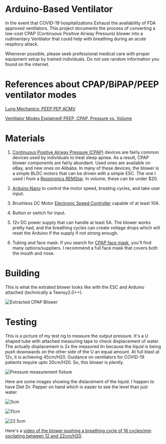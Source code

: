 # Arduino-Based Ventilator
In the event that COVID-19 hospitalizations Exhaust the availability of FDA approved ventilators.  This project documents the process of converting a low-cost CPAP (Continuous Positive Airway Pressure) blower into a rudimentary Ventilator that could help with breathing during an acute respitory attack.  

Whenever possible, please seek professional medical care with proper equipment setup by trained individuals. Do not use random information you found on the internet.  

# References about CPAP/BiPAP/PEEP ventilator modes
[Lung Mechanics: PEEP,PEP,ACMV](https://www.youtube.com/watch?v=ScoSEeZJE08)

[Ventilator Modes Explained! PEEP, CPAP, Pressure vs. Volume](https://www.youtube.com/watch?v=iP_jN1qAPtI)


# Materials
1. [Continuous Positive Airway Pressure (CPAP)](https://en.wikipedia.org/wiki/Continuous_positive_airway_pressure) devices are fairly common devices used by individuals to treat sleep apnea. As a result, CPAP blower components are fairly abundant. Used ones are available on eBay, and new ones on Alibaba. In many of these devices, the blower is a simple BLDC motors that can be driven with a simple ESC.  The one I used i from a [Respironics REMStar](https://www.google.com/search?q=respironics+remstar&safe=off&rlz=1C1CHBF_enUS809US809&sxsrf=ALeKk00Uw98vXCAyCiiSglgt-2Ucnz5RCg:1584357572342&source=lnms&tbm=isch&sa=X&ved=2ahUKEwj2mq_y757oAhXOvJ4KHV22D1EQ_AUoAnoECAwQBA).  In volume, these can be under $20.

2.  [Arduino Nano](https://www.amazon.com/s?k=Arduino+nano) to control the motor speed, breating cycles, and take user input.

3. Brushless DC Motor [Electronic Speed Controller](https://www.amazon.com/Hobbypower-Brushless-Controller-Multicopter-Helicopter/dp/B00XKX5TBE/ref=sr_1_17?keywords=12v+ESC&qid=1584357758&sr=8-17) capable of at least 10A. 

4. Button or swtich for input.

5. 12v DC power supply that can handle at least 5A.  The blower works pretty had, and the breathing cycles can create voltage drops which will reset the Arduino if the supply if not strong enough.

6. Tubing and face mask.  If you search for [CPAP face mask](https://www.google.com/search?q=cpap+mask), you'll find many options/suppliers.  I recommend a full face mask that covers both the mouth and nose.

# Building
This is what the extrated blower looks like with the ESC and Arduino attached (technically a Teensy2.0++).

![Extracted CPAP Blower](https://github.com/jcl5m1/ventilator/blob/master/images/IMG_20200315_230153.jpg?raw=true)

# Testing

This is a picture of my test rig to measure the output pressure.  It's a U shaped tube with attached measuring tape to check displacement of water.  The actually displacement is 2x the measured lin because the liquid is being push downwards on the other side of the U an equal amount.  At full blast at 12v, it is achieving 45cm/H20.  Guidance on ventilators for COVID-19 patients require upto 20cm/H20.  So, this blower is plently.

![Pressure measurement fixture](https://github.com/jcl5m1/ventilator/blob/master/images/test_fixture.jpg?raw=true)

Here are some images showing the dislacement of the liquid.  I happen to have Diet Dr. Pepper on hand which is easier to see the level than just water.

![3cm](https://github.com/jcl5m1/ventilator/blob/master/images/3cm.jpg?raw=true)

![11cm](https://github.com/jcl5m1/ventilator/blob/master/images/11cm.jpg?raw=true)

![22.5cm](https://github.com/jcl5m1/ventilator/blob/master/images/22.5.jpg?raw=true)

Here's a [video of the blower pushing a breathing cycle of 16 cycles/min oscilating between 12 and 22cm/H20](https://photos.app.goo.gl/b3yMPE5QpdeduxKS6).
